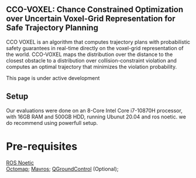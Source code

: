 ## CCO-VOXEL: Chance Constrained Optimization over Uncertain Voxel-Grid Representation for Safe Trajectory Planning

CCO VOXEL is an algorithm that computes trajectory plans with probabilistic safety guarantees in real-time directly on the voxel-grid representation of the world. CCO-VOXEL maps the distribution over the distance to the closest obstacle to a distribution over collision-constraint violation and computes an optimal trajectory that minimizes the violation probability.
 
This page is under active development  


## Setup 

Our evaluations were done on an 8-Core Intel Core i7-10870H processor, with 16GB RAM and 500GB HDD, running Ubunut 20.04 and ros noetic. we do recommend using powerfull setup. 

# Pre-requisites

[ROS Noetic](http://wiki.ros.org/noetic/Installation/Ubuntu) <br />
[Octomap](http://wiki.ros.org/octomap);
[Mavros](https://docs.px4.io/master/en/ros/mavros_installation.html);
[QGroundControl](https://docs.qgroundcontrol.com/master/en/getting_started/download_and_install.html) (Optional);
